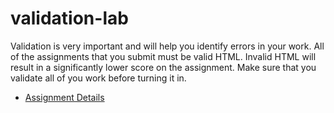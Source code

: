 # validation-lab

Validation is very important and will help you identify errors in your work. All of the assignments that you submit must be valid HTML. Invalid HTML will result in a significantly lower score on the assignment.  Make sure that you validate all of you work before turning it in.  

- [Assignment Details](hhttp://htc-ccis1301.github.io/assignments/validation-lab-v1.html)
